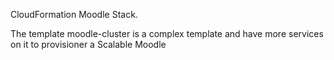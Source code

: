 CloudFormation Moodle Stack.

The template moodle-cluster is a complex template and have more services on it to provisioner a Scalable Moodle



